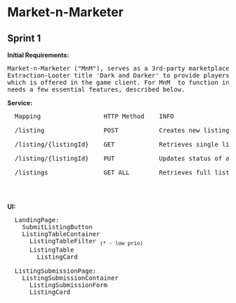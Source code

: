 # Market-n-Marketer

## Sprint 1 

**Initial Requirements:**
<pre>
Market-n-Marketer ("MnM"), serves as a 3rd-party marketplace tool in order for players of the 
Extraction-Looter title 'Dark and Darker' to provide players a superior trading tool to that
which is offered in the game client. For MnM  to function in by the April playtest, the app
needs a few essential features, described below.
</pre>

**Service:**
<pre>
  Mapping                 HTTP Method    INFO <br />
  /listing                POST           Creates new listing <br />
  /listing/{listingId}    GET            Retrieves single listing for page <br />
  /listing/{listingId}    PUT            Updates status of a listing, utilized in remove listing <br />
  /listings               GET ALL        Retrieves full list of item listings <br />
</pre>
<br />

**UI:**
<pre>
  LandingPage: 
    SubmitListingButton
    ListingTableContainer
      ListingTableFilter <sub>(* - low prio)</sub>
      ListingTable
        ListingCard
        
  ListingSubmissionPage:
    ListingSubmissionContainer
      ListingSubmissionForm
      ListingCard
</pre>
<br/>
